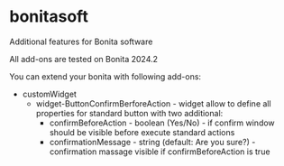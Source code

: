 # bonitasoft
Additional features for Bonita software

All add-ons are tested on Bonita 2024.2

You can extend your bonita with following add-ons:
- customWidget
  - widget-ButtonConfirmBerforeAction - widget allow to define all properties for standard button with two additional:
    - confirmBeforeAction - boolean (Yes/No) - if confirm window should be visible before execute standard actions
    - confirmationMessage - string (default: Are you sure?) - confirmation massage visible if confirmBeforeAction is true